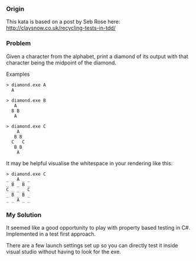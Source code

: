 ### Origin

This kata is based on a post by Seb Rose here: http://claysnow.co.uk/recycling-tests-in-tdd/

### Problem

Given a character from the alphabet, print a diamond of its output with that character being the midpoint of the diamond.

Examples

    > diamond.exe A
      A

    > diamond.exe B
       A
      B B
       A

    > diamond.exe C
        A
       B B
      C   C
       B B
        A

It may be helpful visualise the whitespace in your rendering like this:

    > diamond.exe C
    _ _ A _ _
    _ B _ B _
    C _ _ _ C
    _ B _ B _
    _ _ A _ _

### My Solution

It seemed like a good opportunity to play with property based testing in C#. Implemented in a test first approach.

There are a few launch settings set up so you can directly test it inside visual studio without having to look for the exe.